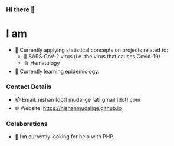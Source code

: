 ### Hi there 👋

# I am
- 🔭 Currently applying statistical concepts on projects related to: 
   - 🦠 SARS‑CoV‑2 virus (i.e. the virus that causes Covid-19)
   - 🩸 Hematology
- 🌱 Currently learning epidemiology.


### Contact Details
- 📫 Email: nishan [dot] mudalige [at] gmail [dot] com
- 🌐 Website: https://nishanmudalige.github.io

### Colaborations
- 🤔 I’m currently looking for help with PHP.


<!--
- 🧠 Practicing with [GitHub Copilot Ai](https://marketplace.visualstudio.com/items?itemName=GitHub.copilot "GitHub Copilot")


-->

<!--
**nishanmudalige/nishanmudalige** is a ✨ _special_ ✨ repository because its `README.md` (this file) appears on your GitHub profile.

Here are some ideas to get you started:

- 🔭 I’m currently working on ...
- 🌱 I’m currently learning ...
- 👯 I’m looking to collaborate on ...
- 🤔 I’m looking for help with ...
- 💬 Ask me about ...
- 📫 How to reach me: ...
- 😄 Pronouns: ...
- ⚡ Fun fact: ...
-->

